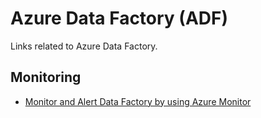 # Azure Data Factory (ADF)
Links related to Azure Data Factory.

## Monitoring
- [Monitor and Alert Data Factory by using Azure Monitor](https://docs.microsoft.com/en-us/azure/data-factory/monitor-using-azure-monitor#monitor-data-factory-metrics-with-azure-monitor)
